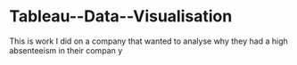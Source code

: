 # Tableau--Data--Visualisation
This is work I did on a company that wanted to analyse why they had a high absenteeism in their compan y
